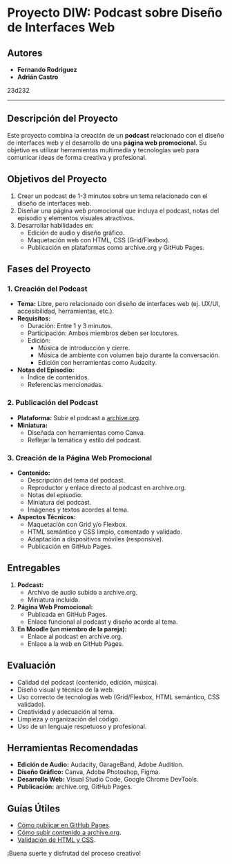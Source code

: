 # Proyecto DIW: Podcast sobre Diseño de Interfaces Web

## Autores
- **Fernando Rodriguez**  
- **Adrián Castro**  

23d232

---

## Descripción del Proyecto

Este proyecto combina la creación de un **podcast** relacionado con el diseño de interfaces web y el desarrollo de una **página web promocional**. Su objetivo es utilizar herramientas multimedia y tecnologías web para comunicar ideas de forma creativa y profesional.

## Objetivos del Proyecto

1. Crear un podcast de 1-3 minutos sobre un tema relacionado con el diseño de interfaces web.
2. Diseñar una página web promocional que incluya el podcast, notas del episodio y elementos visuales atractivos.
3. Desarrollar habilidades en:
   - Edición de audio y diseño gráfico.
   - Maquetación web con HTML, CSS (Grid/Flexbox).
   - Publicación en plataformas como archive.org y GitHub Pages.

## Fases del Proyecto

### 1. Creación del Podcast
- **Tema:** Libre, pero relacionado con diseño de interfaces web (ej. UX/UI, accesibilidad, herramientas, etc.).
- **Requisitos:**
  - Duración: Entre 1 y 3 minutos.
  - Participación: Ambos miembros deben ser locutores.
  - Edición:
    - Música de introducción y cierre.
    - Música de ambiente con volumen bajo durante la conversación.
    - Edición con herramientas como Audacity.
- **Notas del Episodio:**
  - Índice de contenidos.
  - Referencias mencionadas.

### 2. Publicación del Podcast
- **Plataforma:** Subir el podcast a [archive.org](https://archive.org).
- **Miniatura:**
  - Diseñada con herramientas como Canva.
  - Reflejar la temática y estilo del podcast.

### 3. Creación de la Página Web Promocional
- **Contenido:**
  - Descripción del tema del podcast.
  - Reproductor y enlace directo al podcast en archive.org.
  - Notas del episodio.
  - Miniatura del podcast.
  - Imágenes y textos acordes al tema.
- **Aspectos Técnicos:**
  - Maquetación con Grid y/o Flexbox.
  - HTML semántico y CSS limpio, comentado y validado.
  - Adaptación a dispositivos móviles (responsive).
  - Publicación en GitHub Pages.

## Entregables
1. **Podcast:**
   - Archivo de audio subido a archive.org.
   - Miniatura incluida.
2. **Página Web Promocional:**
   - Publicada en GitHub Pages.
   - Enlace funcional al podcast y diseño acorde al tema.
3. **En Moodle (un miembro de la pareja):**
   - Enlace al podcast en archive.org.
   - Enlace a la web en GitHub Pages.

## Evaluación
- Calidad del podcast (contenido, edición, música).
- Diseño visual y técnico de la web.
- Uso correcto de tecnologías web (Grid/Flexbox, HTML semántico, CSS validado).
- Creatividad y adecuación al tema.
- Limpieza y organización del código.
- Uso de un lenguaje respetuoso y profesional.

## Herramientas Recomendadas
- **Edición de Audio:** Audacity, GarageBand, Adobe Audition.
- **Diseño Gráfico:** Canva, Adobe Photoshop, Figma.
- **Desarrollo Web:** Visual Studio Code, Google Chrome DevTools.
- **Publicación:** archive.org, GitHub Pages.

## Guías Útiles
- [Cómo publicar en GitHub Pages](https://pages.github.com/).
- [Cómo subir contenido a archive.org](https://help.archive.org/).
- [Validación de HTML y CSS](https://validator.w3.org/).

¡Buena suerte y disfrutad del proceso creativo!
